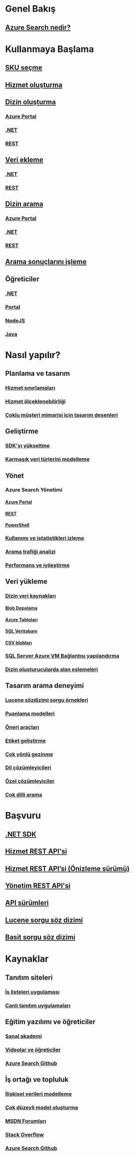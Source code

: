 # Genel Bakış
## [Azure Search nedir?](search-what-is-azure-search.md)
# Kullanmaya Başlama
## [SKU seçme](search-sku-tier.md)
## [Hizmet oluşturma](search-create-service-portal.md)
## [Dizin oluşturma](search-what-is-an-index.md)
### [Azure Portal](search-create-index-portal.md)
### [.NET](search-create-index-dotnet.md)
### [REST](search-create-index-rest-api.md)
## [Veri ekleme](search-what-is-data-import.md)
### [.NET](search-import-data-dotnet.md)
### [REST](search-import-data-rest-api.md)
## [Dizin arama](search-query-overview.md)
### [Azure Portal](search-explorer.md)
### [.NET](search-query-dotnet.md)
### [REST](search-query-rest-api.md)
## [Arama sonuçlarını işleme](search-pagination-page-layout.md)
## Öğreticiler
### [.NET](search-howto-dotnet-sdk.md)
### [Portal](search-get-started-portal.md)
### [NodeJS](search-get-started-nodejs.md)
### [Java](search-get-started-java.md)
# Nasıl yapılır?
## Planlama ve tasarım
### [Hizmet sınırlamaları](search-limits-quotas-capacity.md)
### [Hizmet ölçeklenebilirliği](search-capacity-planning.md)
### [Çoklu müşteri mimarisi için tasarım desenleri](search-modeling-multitenant-saas-applications.md)
## Geliştirme
### [SDK’yı yükseltme](search-dotnet-sdk-migration.md)
### [Karmaşık veri türlerini modelleme](search-howto-complex-data-types.md)
## Yönet
### Azure Search Yönetimi
#### [Azure Portal](search-manage.md)
#### [REST](search-get-started-management-api.md)
#### [PowerShell](search-manage-powershell.md)
### [Kullanımı ve istatistikleri izleme](search-monitor-usage.md)
### [Arama trafiği analizi](search-traffic-analytics.md)
### [Performans ve iyileştirme](search-performance-optimization.md)
## Veri yükleme
### [Dizin veri kaynakları](search-indexer-overview.md)
#### [Blob Depolama](search-howto-indexing-azure-blob-storage.md)
#### [Azure Tabloları](search-howto-indexing-azure-tables.md)
#### [SQL Veritabanı](search-howto-connecting-azure-sql-database-to-azure-search-using-indexers.md)
#### [CSV blobları](search-howto-index-csv-blobs.md)
### [SQL Server Azure VM Bağlantısı yapılandırma](search-howto-connecting-azure-sql-iaas-to-azure-search-using-indexers.md)
### [Dizin oluşturucularda alan eşlemeleri](search-indexer-field-mappings.md)
##  Tasarım arama deneyimi
### [Lucene sözdizimi sorgu örnekleri](search-query-lucene-examples.md)
### [Puanlama modelleri](search-get-started-scoring-profiles.md)
### [Öneri araçları](https://azure.microsoft.com/blog/2015/01/20/azure-search-how-to-add-suggestions-auto-complete-to-your-search-applications/)
### [Etiket geliştirme](https://azure.microsoft.com/blog/2015/02/05/personalizing-search-results-announcing-tag-boosting-in-azure-search/)
### [Çok yönlü gezinme](search-faceted-navigation.md)
### [Dil çözümleyicileri](https://msdn.microsoft.com/library/azure/dn879793)
### [Özel çözümleyiciler](https://msdn.microsoft.com/library/azure/mt605304)
### [Çok dilli arama](search-language-support.md)

# Başvuru
## [.NET SDK](https://msdn.microsoft.com/library/azure/dn951165)
## [Hizmet REST API'si](https://msdn.microsoft.com/library/azure/dn798935)
## [Hizmet REST API’si (Önizleme sürümü)](search-api-2015-02-28-preview.md)
## [Yönetim REST API'si](https://msdn.microsoft.com/library/azure/dn832684)
## [API sürümleri](search-api-versions.md)
## [Lucene sorgu söz dizimi](https://msdn.microsoft.com/library/azure/mt589323)
## [Basit sorgu söz dizimi](https://msdn.microsoft.com/library/azure/dn798920)
# Kaynaklar
## Tanıtım siteleri
### [İş listeleri uygulaması](http://aka.ms/azjobsdemo)
### [Canlı tanıtım uygulamaları](https://searchsamples.azurewebsites.net/)
## Eğitim yazılımı ve öğreticiler
### [Sanal akademi](https://mva.microsoft.com/training-courses/using-windows-azure-search-10540?l=ADkxnd97_9304984382)
### [Videolar ve öğreticiler](search-video-demo-tutorial-list.md)
### [Azure Search Github](https://github.com/Azure-Samples/?utf8=%E2%9C%93&query=search)
## İş ortağı ve topluluk
### [İlişkisel verileri modelleme](http://blogs.technet.com/b/onsearch/archive/2015/09/08/modeling-the-adventureworks-inventory-database-for-azure-search.aspx)
### [Çok düzeyli model oluşturma](http://blogs.technet.com/b/onsearch/archive/2015/09/09/multi-level-taxonomy-facets-in-azure-search.aspx)
### [MSDN Forumları](https://social.msdn.microsoft.com/forums/azure/en-US/home?forum=AzureSearch)
### [Stack Overflow](http://stackoverflow.com/questions/tagged/azure-search)
### [Azure Search Github](https://github.com/Azure-Samples/?utf8=%E2%9C%93&query=search)


<!--HONumber=Nov16_HO2-->


